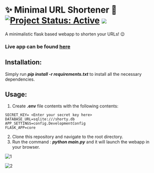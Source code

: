 # ✨ Minimal URL Shortener 🔗 [![Project Status: Active](https://www.repostatus.org/badges/latest/active.svg)](https://www.repostatus.org/#active) [![](https://img.shields.io/badge/Prateek-Ralhan-brightgreen.svg?colorB=ff0000)](https://prateekralhan.github.io/)
A minimalistic flask based webapp to shorten your URLs! :wink:

### Live app can be found [here](https://urlxmin.herokuapp.com/)

## Installation:
Simply run ***pip install -r requirements.txt*** to install all the necessary dependencies.

## Usage:
1. Create **.env** file contents with the following contents:

```
SECRET_KEY= <Enter your secret key here>
DATABASE_URL=sqlite:///shorty.db
APP_SETTINGS=config.DevelopmentConfig
FLASK_APP=core
```

2. Clone this repository and navigate to the root directory.
3. Run the command : ***python main.py*** and it will launch the webapp in your browser.

![1](https://user-images.githubusercontent.com/29462447/148431403-833a77d5-59a6-465e-8e8b-83d80e6d52a8.png)


![2](https://user-images.githubusercontent.com/29462447/148431628-311fb4d0-76ea-4d6f-8844-74f595962fdd.png)
